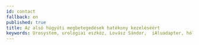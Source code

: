 ```yaml
---
id: contact
fallback: en
published: true
title: Az alsó húgyúti megbetegedések hatékony kezeléséért
keywords: Urosystem, urológiai eszköz, Lovász Sándor,  iAluadapter, hólyagfájdalom, húgyúti fertőzés, B2B
---
```

